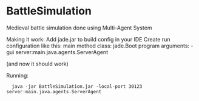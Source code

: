 BattleSimulation
================

Medieval battle simulation done using Multi-Agent System


Making it work:
Add jade.jar to build config in your IDE
Create run configuration like this:
  main method class: jade.Boot
  program arguments: -gui server:main.java.agents.ServerAgent
  
(and now it should work)

Running: 
```
  java -jar BattleSimulation.jar -local-port 30123 server:main.java.agents.ServerAgent
```

